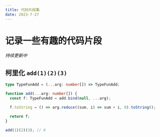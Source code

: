 ```yaml
---
title: 代码片段集
date: 2023-7-27
---
```


# 记录一些有趣的代码片段

_持续更新中_

## 柯里化 `add(1)(2)(3)`

```ts
type TypeFunAdd = (...arg: number[]) => TypeFunAdd;

function add(...arg: number[]) {
  const f: TypeFunAdd = add.bind(null, ...arg);

  f.toString = () => arg.reduce((sum, i) => sum + i, 0).toString();

  return f;
}

add(1)(2)(3); // 6
```
